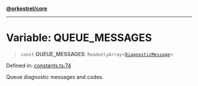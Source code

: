 [**@orkestrel/core**](../index.md)

***

# Variable: QUEUE\_MESSAGES

> `const` **QUEUE\_MESSAGES**: `ReadonlyArray`\<[`DiagnosticMessage`](../interfaces/DiagnosticMessage.md)\>

Defined in: [constants.ts:74](https://github.com/orkestrel/core/blob/ccb170966790f428093f11a71a5646a6e842dbf9/src/constants.ts#L74)

Queue diagnostic messages and codes.
